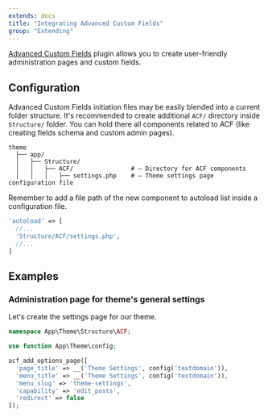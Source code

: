 ```yaml
---
extends: docs
title: "Integrating Advanced Custom Fields"
group: "Extending"
---
```


[Advanced Custom Fields](https://www.advancedcustomfields.com) plugin allows you to create user-friendly administration pages and custom fields.

## Configuration

Advanced Custom Fields initiation files may be easily blended into a current folder structure. It's recommended to create additional `ACF/` directory inside `Structure/` folder. You can hold there all components related to ACF (like creating fields schema and custom admin pages).

```
theme
  ├── app/
  │   ├── Structure/
  │   │   ├── ACF/                # — Directory for ACF components
  │   │   │   ├── settings.php    # — Theme settings page configuration file
```

Remember to add a file path of the new component to autoload list inside a configuration file.

```php
'autoload' => [
  //...
  'Structure/ACF/settings.php',
  //...
]
```

## Examples

### Administration page for theme's general settings

Let's create the settings page for our theme.

```php
namespace App\Theme\Structure\ACF;

use function App\Theme\config;

acf_add_options_page([
  'page_title' => __('Theme Settings', config('textdomain')),
  'menu_title' => __('Theme Settings', config('textdomain')),
  'menu_slug' => 'theme-settings',
  'capability' => 'edit_posts',
  'redirect' => false
]);
```
